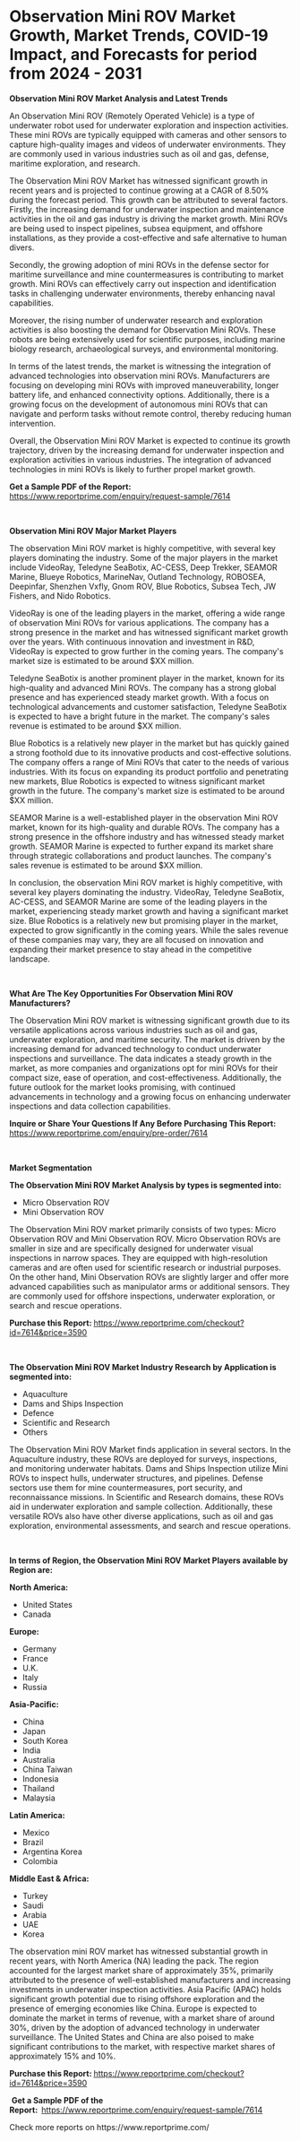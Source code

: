 <p><h1>Observation Mini ROV Market Growth, Market Trends, COVID-19 Impact, and Forecasts for period from 2024 - 2031</h1></p><p><strong>Observation Mini ROV Market Analysis and Latest Trends</strong></p>
<p><p>An Observation Mini ROV (Remotely Operated Vehicle) is a type of underwater robot used for underwater exploration and inspection activities. These mini ROVs are typically equipped with cameras and other sensors to capture high-quality images and videos of underwater environments. They are commonly used in various industries such as oil and gas, defense, maritime exploration, and research.</p><p>The Observation Mini ROV Market has witnessed significant growth in recent years and is projected to continue growing at a CAGR of 8.50% during the forecast period. This growth can be attributed to several factors. Firstly, the increasing demand for underwater inspection and maintenance activities in the oil and gas industry is driving the market growth. Mini ROVs are being used to inspect pipelines, subsea equipment, and offshore installations, as they provide a cost-effective and safe alternative to human divers.</p><p>Secondly, the growing adoption of mini ROVs in the defense sector for maritime surveillance and mine countermeasures is contributing to market growth. Mini ROVs can effectively carry out inspection and identification tasks in challenging underwater environments, thereby enhancing naval capabilities.</p><p>Moreover, the rising number of underwater research and exploration activities is also boosting the demand for Observation Mini ROVs. These robots are being extensively used for scientific purposes, including marine biology research, archaeological surveys, and environmental monitoring.</p><p>In terms of the latest trends, the market is witnessing the integration of advanced technologies into observation mini ROVs. Manufacturers are focusing on developing mini ROVs with improved maneuverability, longer battery life, and enhanced connectivity options. Additionally, there is a growing focus on the development of autonomous mini ROVs that can navigate and perform tasks without remote control, thereby reducing human intervention.</p><p>Overall, the Observation Mini ROV Market is expected to continue its growth trajectory, driven by the increasing demand for underwater inspection and exploration activities in various industries. The integration of advanced technologies in mini ROVs is likely to further propel market growth.</p></p>
<p><strong>Get a Sample PDF of the Report:&nbsp;</strong> <a href="https://www.reportprime.com/enquiry/request-sample/7614">https://www.reportprime.com/enquiry/request-sample/7614</a></p>
<p>&nbsp;</p>
<p><strong>Observation Mini ROV Major Market Players</strong></p>
<p><p>The observation Mini ROV market is highly competitive, with several key players dominating the industry. Some of the major players in the market include VideoRay, Teledyne SeaBotix, AC-CESS, Deep Trekker, SEAMOR Marine, Blueye Robotics, MarineNav, Outland Technology, ROBOSEA, Deepinfar, Shenzhen Vxfly, Gnom ROV, Blue Robotics, Subsea Tech, JW Fishers, and Nido Robotics.</p><p>VideoRay is one of the leading players in the market, offering a wide range of observation Mini ROVs for various applications. The company has a strong presence in the market and has witnessed significant market growth over the years. With continuous innovation and investment in R&D, VideoRay is expected to grow further in the coming years. The company's market size is estimated to be around $XX million.</p><p>Teledyne SeaBotix is another prominent player in the market, known for its high-quality and advanced Mini ROVs. The company has a strong global presence and has experienced steady market growth. With a focus on technological advancements and customer satisfaction, Teledyne SeaBotix is expected to have a bright future in the market. The company's sales revenue is estimated to be around $XX million.</p><p>Blue Robotics is a relatively new player in the market but has quickly gained a strong foothold due to its innovative products and cost-effective solutions. The company offers a range of Mini ROVs that cater to the needs of various industries. With its focus on expanding its product portfolio and penetrating new markets, Blue Robotics is expected to witness significant market growth in the future. The company's market size is estimated to be around $XX million.</p><p>SEAMOR Marine is a well-established player in the observation Mini ROV market, known for its high-quality and durable ROVs. The company has a strong presence in the offshore industry and has witnessed steady market growth. SEAMOR Marine is expected to further expand its market share through strategic collaborations and product launches. The company's sales revenue is estimated to be around $XX million.</p><p>In conclusion, the observation Mini ROV market is highly competitive, with several key players dominating the industry. VideoRay, Teledyne SeaBotix, AC-CESS, and SEAMOR Marine are some of the leading players in the market, experiencing steady market growth and having a significant market size. Blue Robotics is a relatively new but promising player in the market, expected to grow significantly in the coming years. While the sales revenue of these companies may vary, they are all focused on innovation and expanding their market presence to stay ahead in the competitive landscape.</p></p>
<p>&nbsp;</p>
<p><strong>What Are The Key Opportunities For Observation Mini ROV Manufacturers?</strong></p>
<p><p>The Observation Mini ROV market is witnessing significant growth due to its versatile applications across various industries such as oil and gas, underwater exploration, and maritime security. The market is driven by the increasing demand for advanced technology to conduct underwater inspections and surveillance. The data indicates a steady growth in the market, as more companies and organizations opt for mini ROVs for their compact size, ease of operation, and cost-effectiveness. Additionally, the future outlook for the market looks promising, with continued advancements in technology and a growing focus on enhancing underwater inspections and data collection capabilities.</p></p>
<p><strong>Inquire or Share Your Questions If Any Before Purchasing This Report:</strong> <a href="https://www.reportprime.com/enquiry/pre-order/7614">https://www.reportprime.com/enquiry/pre-order/7614</a></p>
<p>&nbsp;</p>
<p><strong>Market Segmentation</strong></p>
<p><strong>The Observation Mini ROV Market Analysis by types is segmented into:</strong></p>
<p><ul><li>Micro Observation ROV</li><li>Mini Observation ROV</li></ul></p>
<p><p>The Observation Mini ROV market primarily consists of two types: Micro Observation ROV and Mini Observation ROV. Micro Observation ROVs are smaller in size and are specifically designed for underwater visual inspections in narrow spaces. They are equipped with high-resolution cameras and are often used for scientific research or industrial purposes. On the other hand, Mini Observation ROVs are slightly larger and offer more advanced capabilities such as manipulator arms or additional sensors. They are commonly used for offshore inspections, underwater exploration, or search and rescue operations.</p></p>
<p><strong>Purchase this Report:&nbsp;</strong><a href="https://www.reportprime.com/checkout?id=7614&price=3590">https://www.reportprime.com/checkout?id=7614&price=3590</a></p>
<p>&nbsp;</p>
<p><strong>The Observation Mini ROV Market Industry Research by Application is segmented into:</strong></p>
<p><ul><li>Aquaculture</li><li>Dams and Ships Inspection</li><li>Defence</li><li>Scientific and Research</li><li>Others</li></ul></p>
<p><p>The Observation Mini ROV Market finds application in several sectors. In the Aquaculture industry, these ROVs are deployed for surveys, inspections, and monitoring underwater habitats. Dams and Ships Inspection utilize Mini ROVs to inspect hulls, underwater structures, and pipelines. Defense sectors use them for mine countermeasures, port security, and reconnaissance missions. In Scientific and Research domains, these ROVs aid in underwater exploration and sample collection. Additionally, these versatile ROVs also have other diverse applications, such as oil and gas exploration, environmental assessments, and search and rescue operations.</p></p>
<p>&nbsp;</p>
<p><strong>In terms of Region, the Observation Mini ROV Market Players available by Region are:</strong></p>
<p>
    <p> <strong> North America: </strong>
        <ul>
            <li>United States</li>
            <li>Canada</li>
        </ul>
        </p> 
    <p> <strong> Europe: </strong>
        <ul>
            <li>Germany</li>
            <li>France</li>
            <li>U.K.</li>
            <li>Italy</li>
            <li>Russia</li>
        </ul>
        </p> 
    <p> <strong> Asia-Pacific: </strong>
        <ul>
            <li>China</li>
            <li>Japan</li>
            <li>South Korea</li>
            <li>India</li>
            <li>Australia</li>
            <li>China Taiwan</li>
            <li>Indonesia</li>
            <li>Thailand</li>
            <li>Malaysia</li>
        </ul>
        </p> 
    <p> <strong> Latin America: </strong>
        <ul>
            <li>Mexico</li>
            <li>Brazil</li>
            <li>Argentina Korea</li>
            <li>Colombia</li>
        </ul>
        </p> 
    <p> <strong> Middle East & Africa: </strong>
        <ul>
            <li>Turkey</li>
            <li>Saudi</li>
            <li>Arabia</li>
            <li>UAE</li>
            <li>Korea</li>
        </ul>
    </p>
    </p>
<p><p>The observation mini ROV market has witnessed substantial growth in recent years, with North America (NA) leading the pack. The region accounted for the largest market share of approximately 35%, primarily attributed to the presence of well-established manufacturers and increasing investments in underwater inspection activities. Asia Pacific (APAC) holds significant growth potential due to rising offshore exploration and the presence of emerging economies like China. Europe is expected to dominate the market in terms of revenue, with a market share of around 30%, driven by the adoption of advanced technology in underwater surveillance. The United States and China are also poised to make significant contributions to the market, with respective market shares of approximately 15% and 10%.</p></p>
<p><strong>Purchase this Report: </strong><a href="https://www.reportprime.com/checkout?id=7614&price=3590">https://www.reportprime.com/checkout?id=7614&price=3590</a></p>
<p>&nbsp;<strong>Get a Sample PDF of the Report:&nbsp;&nbsp;</strong><a href="https://www.reportprime.com/enquiry/request-sample/7614">https://www.reportprime.com/enquiry/request-sample/7614</a></p>
<p><strong></strong></p>
<p>Check more reports on https://www.reportprime.com/</p>